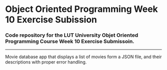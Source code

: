 # Object Oriented Programming Week 10 Exercise Subission

### Code repository for the LUT University Objet Oriented Programming Course Week 10 Exercise Submissoin.

---

Movie database app that displays a list of movies form a JSON file, and their descriptions with proper error handling.
